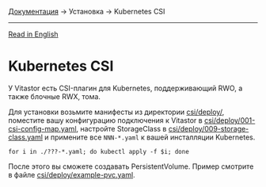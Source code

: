 [Документация](../../README-ru.md#документация) → Установка → Kubernetes CSI

-----

[Read in English](kubernetes.en.md)

# Kubernetes CSI

У Vitastor есть CSI-плагин для Kubernetes, поддерживающий RWO, а также блочные RWX, тома.

Для установки возьмите манифесты из директории [csi/deploy/](../../csi/deploy/), поместите
вашу конфигурацию подключения к Vitastor в [csi/deploy/001-csi-config-map.yaml](../../csi/deploy/001-csi-config-map.yaml),
настройте StorageClass в [csi/deploy/009-storage-class.yaml](../../csi/deploy/009-storage-class.yaml)
и примените все `NNN-*.yaml` к вашей инсталляции Kubernetes.

```
for i in ./???-*.yaml; do kubectl apply -f $i; done
```

После этого вы сможете создавать PersistentVolume. Пример смотрите в файле [csi/deploy/example-pvc.yaml](../../csi/deploy/example-pvc.yaml).
